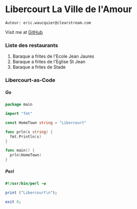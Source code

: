# Libercourt La Ville de l'Amour

`Auteur: eric.waucquier@clearstream.com`

Visit me at [GitHub](https://github.com/ewaucq)

### Liste des restaurants
1. Baraque a frites de l'Ecole Jean Jaures
1. Baraque a frites de l'Eglise St Jean
1. Baraque a frites de Stade

### Libercourt-as-Code

##### Go
```Go
package main

import "fmt"

const HomeTown string = "Libercourt"

func prln(s string) {
  fmt.Println(s)
}

func main() {
  prln(HomeTown)
}
```

##### Perl
```Perl
#!/usr/bin/perl -w

print ("Libercourt\n");

exit 0;
```
